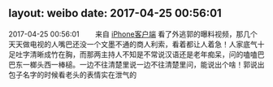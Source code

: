 layout: weibo
date: 2017-04-25 00:56:01
---
<meta name="referrer" content="no-referrer" />

2017-04-25 00:56:01  &nbsp;&nbsp;&nbsp;&nbsp;&nbsp;&nbsp; 来自 <a href="http://app.weibo.com/t/feed/9ksdit" rel="nofollow">iPhone客户端</a>
看了外逃郭的曝料视频，那几个天天做电视的人嘴巴还没一个文墨不通的商人利索，看着都让人着急！人家底气十足吐字清晰成竹在胸，而那两主持人不知是不常说汉语还是老年痴呆，问的嗑嗑巴巴东一榔头西一棒槌。一边不往清楚里说一边不往清楚里问，能说出个啥！郭说出包子名字的时候看老头的表情实在泄气的 ​​​
